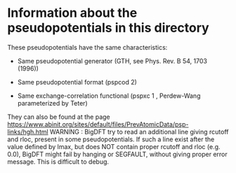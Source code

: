 # Information about the pseudopotentials in this directory

These pseudopotentials have the same characteristics:

* Same pseudopotential generator (GTH, see Phys. Rev. B 54, 1703 (1996))

* Same pseudopotential format (pspcod 2)

* Same exchange-correlation functional (pspxc 1 , Perdew-Wang parameterized by Teter)

They can also be found at the page https://www.abinit.org/sites/default/files/PrevAtomicData/psp-links/hgh.html
WARNING : BigDFT try to read an additional line giving rcutoff and rloc, present in some pseudopotentials.
If such a line exist after the value defined by lmax, but does NOT contain proper rcutoff and rloc (e.g. 0.0), BigDFT might fail by hanging
or SEGFAULT, without giving proper error message. This is difficult to debug.


